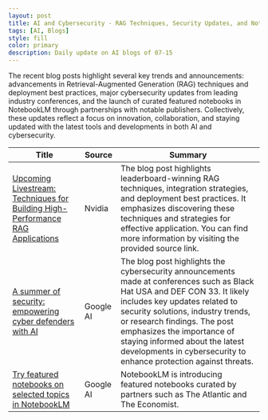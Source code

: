 ```yaml
---
layout: post
title: AI and Cybersecurity - RAG Techniques, Security Updates, and NotebookLM
tags: [AI, Blogs]
style: fill
color: primary
description: Daily update on AI blogs of 07-15
---
```


The recent blog posts highlight several key trends and announcements: advancements in Retrieval-Augmented Generation (RAG) techniques and deployment best practices, major cybersecurity updates from leading industry conferences, and the launch of curated featured notebooks in NotebookLM through partnerships with notable publishers. Collectively, these updates reflect a focus on innovation, collaboration, and staying updated with the latest tools and developments in both AI and cybersecurity.

| Title | Source | Summary |
|---|---|---|
| [Upcoming Livestream: Techniques for Building High-Performance RAG Applications](https://www.addevent.com/event/Ah26137584) | Nvidia | The blog post highlights leaderboard-winning RAG techniques, integration strategies, and deployment best practices. It emphasizes discovering these techniques and strategies for effective application. You can find more information by visiting the provided source link. |
| [A summer of security: empowering cyber defenders with AI](https://blog.google/technology/safety-security/cybersecurity-updates-summer-2025/) | Google AI | The blog post highlights the cybersecurity announcements made at conferences such as Black Hat USA and DEF CON 33. It likely includes key updates related to security solutions, industry trends, or research findings. The post emphasizes the importance of staying informed about the latest developments in cybersecurity to enhance protection against threats. |
| [Try featured notebooks on selected topics in NotebookLM](https://blog.google/technology/google-labs/notebooklm-featured-notebooks/) | Google AI | NotebookLM is introducing featured notebooks curated by partners such as The Atlantic and The Economist. |